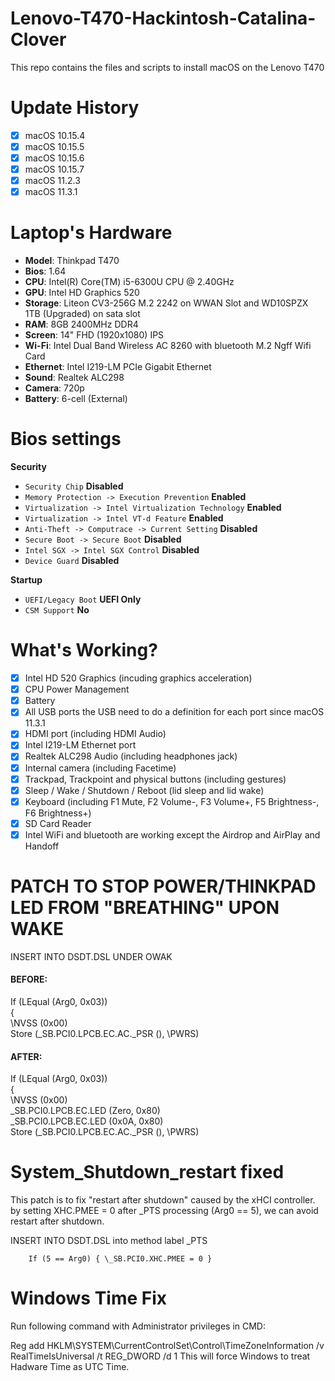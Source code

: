 # Lenovo-T470-Hackintosh-Catalina-Clover
This repo contains the files and scripts to install macOS on the Lenovo T470

# Update History
- [x] macOS 10.15.4
- [x] macOS 10.15.5
- [x] macOS 10.15.6 
- [x] macOS 10.15.7 
- [x] macOS 11.2.3 
- [x] macOS 11.3.1 

# Laptop's Hardware
- <b>Model</b>: Thinkpad T470 
- <b>Bios</b>: 1.64
- <b>CPU</b>: Intel(R) Core(TM) i5-6300U CPU @ 2.40GHz
- <b>GPU</b>: Intel HD Graphics 520
- <b>Storage</b>: Liteon CV3-256G M.2 2242 on WWAN Slot and WD10SPZX 1TB (Upgraded) on sata slot
- <b>RAM</b>: 8GB 2400MHz DDR4
- <b>Screen</b>: 14" FHD (1920x1080) IPS
- <b>Wi-Fi</b>: Intel Dual Band Wireless AC 8260 with bluetooth M.2 Ngff Wifi Card 
- <b>Ethernet</b>: Intel I219-LM PCIe Gigabit Ethernet
- <b>Sound</b>: Realtek ALC298
- <b>Camera</b>: 720p
- <b>Battery</b>: 6-cell (External)

# Bios settings

<b>Security</b>
- `Security Chip` **Disabled**
- `Memory Protection -> Execution Prevention` **Enabled**
- `Virtualization -> Intel Virtualization Technology` **Enabled**
- `Virtualization -> Intel VT-d Feature` **Enabled**
- `Anti-Theft -> Computrace -> Current Setting` **Disabled**
- `Secure Boot -> Secure Boot` **Disabled**
- `Intel SGX -> Intel SGX Control` **Disabled**
- `Device Guard` **Disabled**

<b>Startup</b>
- `UEFI/Legacy Boot` **UEFI Only**
- `CSM Support` **No**

# What's Working?
- [x] Intel HD 520 Graphics (incuding graphics acceleration)
- [x] CPU Power Management
- [x] Battery
- [x] All USB ports the USB need to do a definition for each port since macOS 11.3.1
- [x] HDMI port (including HDMI Audio)
- [x] Intel I219-LM Ethernet port
- [x] Realtek ALC298 Audio (including headphones jack)
- [x] Internal camera (including Facetime)
- [x] Trackpad, Trackpoint and physical buttons (including gestures)
- [x] Sleep / Wake / Shutdown / Reboot (lid sleep and lid wake)
- [x] Keyboard (including F1 Mute, F2 Volume-, F3 Volume+, F5 Brightness-, F6 Brightness+) 
- [x] SD Card Reader
- [x] Intel WiFi and bluetooth are working except the Airdrop and AirPlay and Handoff

# PATCH TO STOP POWER/THINKPAD LED FROM "BREATHING" UPON WAKE
INSERT INTO DSDT.DSL UNDER OWAK

#### BEFORE:

If (LEqual (Arg0, 0x03))</br>
        {</br>
            \NVSS (0x00)</br>
            Store (\_SB.PCI0.LPCB.EC.AC._PSR (), \PWRS)</br>
#### AFTER:

If (LEqual (Arg0, 0x03))</br>
        {</br>
            \NVSS (0x00)</br>
            \_SB.PCI0.LPCB.EC.LED (Zero, 0x80)</br>
            \_SB.PCI0.LPCB.EC.LED (0x0A, 0x80)</br>
            Store (\_SB.PCI0.LPCB.EC.AC._PSR (), \PWRS)</br>
            
# System_Shutdown_restart fixed

This patch is to fix "restart after shutdown" caused by the xHCI controller.
 by setting XHC.PMEE = 0 after _PTS processing (Arg0 == 5), we can avoid restart after shutdown.
 
INSERT INTO DSDT.DSL into method label _PTS </br>

        If (5 == Arg0) { \_SB.PCI0.XHC.PMEE = 0 }

# Windows Time Fix
Run following command with Administrator privileges in CMD:

Reg add HKLM\SYSTEM\CurrentControlSet\Control\TimeZoneInformation /v RealTimeIsUniversal /t REG_DWORD /d 1
This will force Windows to treat Hadware Time as UTC Time.



